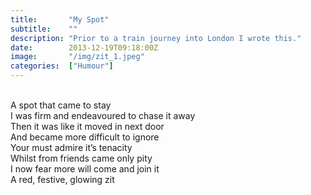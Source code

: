 ```yaml
---
title:       "My Spot"
subtitle:    ""
description: "Prior to a train journey into London I wrote this."
date:        2013-12-19T09:18:00Z
image:       "/img/zit_1.jpeg"
categories:  ["Humour"]
---
```

<br>A spot that came to stay
<br>I was firm and endeavoured to chase it away
<br>Then it was like it moved in next door
<br>And became more difficult to ignore
<br>Your must admire it’s tenacity
<br>Whilst from friends came only pity
<br>I now fear more will come and join it
<br>A red, festive, glowing zit